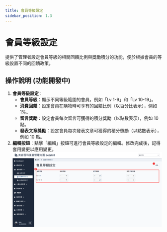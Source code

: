```yaml
---
title: 會員等級設定
sidebar_position: 1.3
---
```


# 會員等級設定

提供了管理者設定會員等級的相關回饋比例與獎勵積分的功能，便於根據會員的等級設置不同的回饋政策。

## 操作說明 (功能開發中)

1. **會員等級設定**：
    - **會員等級**：顯示不同等級範圍的會員，例如「Lv 1-9」和「Lv 10-19」。
    - **消費回饋**：設定會員在購物時可享有的回饋比例（以百分比表示），例如 1%。
    - **留言獎勵**：設定會員每次留言可獲得的積分獎勵（以點數表示），例如 10 點。
    - **發表文章獎勵**：設定會員每次發表文章可獲得的積分獎勵（以點數表示），例如 10 點。
2. **編輯按鈕**：點擊「編輯」按鈕可進行會員等級設定的編輯。修改完成後，記得套用變更以應用變更。
   ![會員等級設定](./img/member-level-setting.png)
